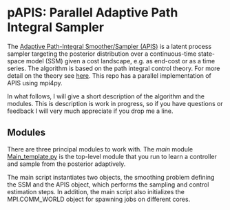 # pAPIS: Parallel Adaptive Path Integral Sampler
The [Adaptive Path-Integral Smoother/Sampler (APIS)](https://arxiv.org/abs/1605.00278) is a latent process sampler targeting the posterior distribution over a continuous-time state-space model (SSM) given a cost landscape, e.g. as end-cost or as a time series. The algorithm is based on the path integral control theory. For more detail on the theory see [here](https://arxiv.org/abs/physics/0505066). This repo has a parallel implementation of APIS using mpi4py. 

In what follows, I will give a short description of the algorithm and the modules. This is description is work in progress, so if you have questions or feedback I will very much appreciate if you drop me a line.

## Modules
There are three principal modules to work with. The *main* module [Main_template.py](https://github.com/hcruiz/pAPIS/blob/master/Code/Main_template.py) is the top-level module that you run to learn a controller and sample from the posterior adaptively. 

The main script instantiates two objects, the smoothing problem defining the SSM and the APIS object, which performs the sampling and control estimation steps. In addition, the main script also initializes the MPI.COMM_WORLD object for spawning jobs on different cores.
